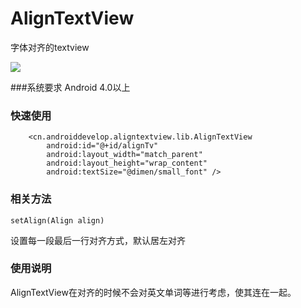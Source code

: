 # AlignTextView
字体对齐的textview
  
![](align-text-align.png)  
  
###系统要求
Android 4.0以上

### 快速使用
        <cn.androiddevelop.aligntextview.lib.AlignTextView
            android:id="@+id/alignTv"
            android:layout_width="match_parent"
            android:layout_height="wrap_content"
            android:textSize="@dimen/small_font" />

### 相关方法
	setAlign(Align align)
设置每一段最后一行对齐方式，默认居左对齐  
  
  
### 使用说明
AlignTextView在对齐的时候不会对英文单词等进行考虑，使其连在一起。